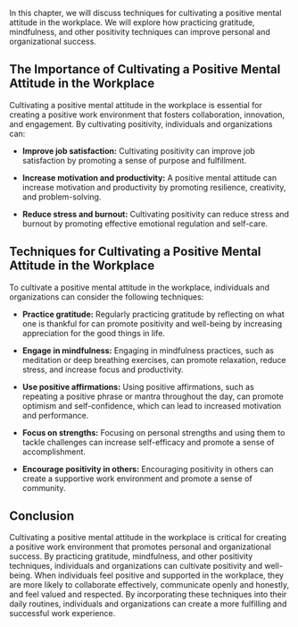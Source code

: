 
In this chapter, we will discuss techniques for cultivating a positive mental attitude in the workplace. We will explore how practicing gratitude, mindfulness, and other positivity techniques can improve personal and organizational success.

The Importance of Cultivating a Positive Mental Attitude in the Workplace
-------------------------------------------------------------------------

Cultivating a positive mental attitude in the workplace is essential for creating a positive work environment that fosters collaboration, innovation, and engagement. By cultivating positivity, individuals and organizations can:

* **Improve job satisfaction:** Cultivating positivity can improve job satisfaction by promoting a sense of purpose and fulfillment.

* **Increase motivation and productivity:** A positive mental attitude can increase motivation and productivity by promoting resilience, creativity, and problem-solving.

* **Reduce stress and burnout:** Cultivating positivity can reduce stress and burnout by promoting effective emotional regulation and self-care.

Techniques for Cultivating a Positive Mental Attitude in the Workplace
----------------------------------------------------------------------

To cultivate a positive mental attitude in the workplace, individuals and organizations can consider the following techniques:

* **Practice gratitude:** Regularly practicing gratitude by reflecting on what one is thankful for can promote positivity and well-being by increasing appreciation for the good things in life.

* **Engage in mindfulness:** Engaging in mindfulness practices, such as meditation or deep breathing exercises, can promote relaxation, reduce stress, and increase focus and productivity.

* **Use positive affirmations:** Using positive affirmations, such as repeating a positive phrase or mantra throughout the day, can promote optimism and self-confidence, which can lead to increased motivation and performance.

* **Focus on strengths:** Focusing on personal strengths and using them to tackle challenges can increase self-efficacy and promote a sense of accomplishment.

* **Encourage positivity in others:** Encouraging positivity in others can create a supportive work environment and promote a sense of community.

Conclusion
----------

Cultivating a positive mental attitude in the workplace is critical for creating a positive work environment that promotes personal and organizational success. By practicing gratitude, mindfulness, and other positivity techniques, individuals and organizations can cultivate positivity and well-being. When individuals feel positive and supported in the workplace, they are more likely to collaborate effectively, communicate openly and honestly, and feel valued and respected. By incorporating these techniques into their daily routines, individuals and organizations can create a more fulfilling and successful work experience.
